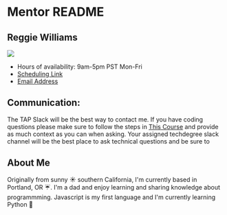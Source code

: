 # Mentor README
## Reggie Williams 
![](https://images.pexels.com/photos/433502/pexels-photo-433502.jpeg?auto=compress&cs=tinysrgb&dpr=3&h=750&w=1260)

- Hours of availability: 9am-5pm PST Mon-Fri
- [Scheduling Link](https://calendly.com/reggie-williams/15min)
- [Email Address](mailto:reggie@teamtreehouse.com)

## Communication: 
The TAP Slack will be the best way to contact me. If you have coding questions please make sure to follow the steps in [This Course](https://teamtreehouse.com/library/getting-started-as-a-mentee) and provide as much context as you can when asking. Your assigned techdegree slack channel will be the best place to ask technical questions and be sure to  

## About Me
Originally from sunny :sunny: southern California, I'm currently based in Portland, OR :umbrella:. I'm a dad and enjoy learning and sharing knowledge about programmming. Javascript is my first language and I'm currently learning Python :snake: 


